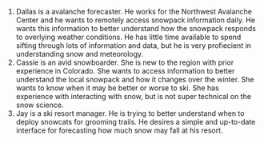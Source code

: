 1. Dallas is a avalanche forecaster. He works for the Northwest Avalanche Center and he wants to remotely access snowpack information daily. He wants this information to better understand how the snowpack responds to overlying weather conditions. He has little time available to spend sifting through lots of information and data, but he is very profiecient in understanding snow and meteorology.
2. Cassie is an avid snowboarder. She is new to the region with prior experience in Colorado. She wants to access information to better understand the local snowpack and how it changes over the winter. She wants to know when it may be better or worse to ski. She has experience with interacting with snow, but is not super technical on the snow science.
3. Jay is a ski resort manager. He is trying to better understand when to deploy snowcats for grooming trails. He desires a simple and up-to-date interface for forecasting how much snow may fall at his resort. 

